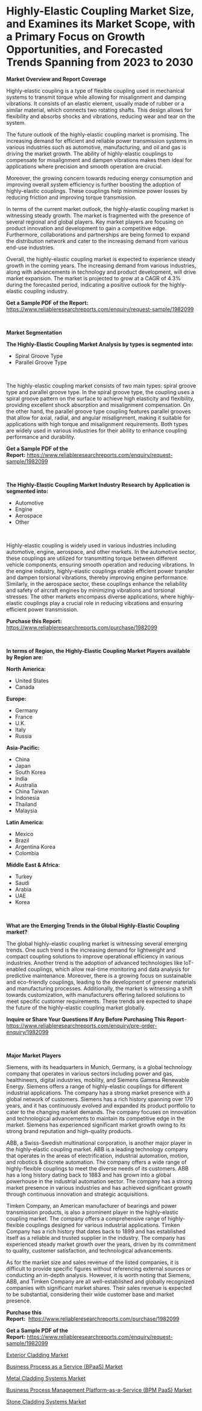 <p><h1>Highly-Elastic Coupling Market Size, and Examines its Market Scope, with a Primary Focus on Growth Opportunities, and Forecasted Trends Spanning from 2023 to 2030</h1></p><p><strong>Market Overview and Report Coverage</strong></p>
<p><p>Highly-elastic coupling is a type of flexible coupling used in mechanical systems to transmit torque while allowing for misalignment and damping vibrations. It consists of an elastic element, usually made of rubber or a similar material, which connects two rotating shafts. This design allows for flexibility and absorbs shocks and vibrations, reducing wear and tear on the system.</p><p>The future outlook of the highly-elastic coupling market is promising. The increasing demand for efficient and reliable power transmission systems in various industries such as automotive, manufacturing, and oil and gas is driving the market growth. The ability of highly-elastic couplings to compensate for misalignment and dampen vibrations makes them ideal for applications where precision and smooth operation are crucial.</p><p>Moreover, the growing concern towards reducing energy consumption and improving overall system efficiency is further boosting the adoption of highly-elastic couplings. These couplings help minimize power losses by reducing friction and improving torque transmission.</p><p>In terms of the current market outlook, the highly-elastic coupling market is witnessing steady growth. The market is fragmented with the presence of several regional and global players. Key market players are focusing on product innovation and development to gain a competitive edge. Furthermore, collaborations and partnerships are being formed to expand the distribution network and cater to the increasing demand from various end-use industries.</p><p>Overall, the highly-elastic coupling market is expected to experience steady growth in the coming years. The increasing demand from various industries, along with advancements in technology and product development, will drive market expansion. The market is projected to grow at a CAGR of 4.3% during the forecasted period, indicating a positive outlook for the highly-elastic coupling industry.</p></p>
<p><strong>Get a Sample PDF of the Report:</strong> <a href="https://www.reliableresearchreports.com/enquiry/request-sample/1982099">https://www.reliableresearchreports.com/enquiry/request-sample/1982099</a></p>
<p>&nbsp;</p>
<p><strong>Market Segmentation</strong></p>
<p><strong>The Highly-Elastic Coupling Market Analysis by types is segmented into:</strong></p>
<p><ul><li>Spiral Groove Type</li><li>Parallel Groove Type</li></ul></p>
<p>&nbsp;</p>
<p><p>The highly-elastic coupling market consists of two main types: spiral groove type and parallel groove type. In the spiral groove type, the coupling uses a spiral groove pattern on the surface to achieve high elasticity and flexibility, providing excellent shock absorption and misalignment compensation. On the other hand, the parallel groove type coupling features parallel grooves that allow for axial, radial, and angular misalignment, making it suitable for applications with high torque and misalignment requirements. Both types are widely used in various industries for their ability to enhance coupling performance and durability.</p></p>
<p><strong>Get a Sample PDF of the Report:</strong>&nbsp;<a href="https://www.reliableresearchreports.com/enquiry/request-sample/1982099">https://www.reliableresearchreports.com/enquiry/request-sample/1982099</a></p>
<p>&nbsp;</p>
<p><strong>The Highly-Elastic Coupling Market Industry Research by Application is segmented into:</strong></p>
<p><ul><li>Automotive</li><li>Engine</li><li>Aerospace</li><li>Other</li></ul></p>
<p>&nbsp;</p>
<p><p>Highly-elastic coupling is widely used in various industries including automotive, engine, aerospace, and other markets. In the automotive sector, these couplings are utilized for transmitting torque between different vehicle components, ensuring smooth operation and reducing vibrations. In the engine industry, highly-elastic couplings enable efficient power transfer and dampen torsional vibrations, thereby improving engine performance. Similarly, in the aerospace sector, these couplings enhance the reliability and safety of aircraft engines by minimizing vibrations and torsional stresses. The other markets encompass diverse applications, where highly-elastic couplings play a crucial role in reducing vibrations and ensuring efficient power transmission.</p></p>
<p><strong>Purchase this Report:</strong>&nbsp; <a href="https://www.reliableresearchreports.com/purchase/1982099">https://www.reliableresearchreports.com/purchase/1982099</a></p>
<p>&nbsp;</p>
<p><strong>In terms of Region, the Highly-Elastic Coupling Market Players available by Region are:</strong></p>
<p>
    <p> <strong> North America: </strong>
        <ul>
            <li>United States</li>
            <li>Canada</li>
        </ul>
        </p> 
    <p> <strong> Europe: </strong>
        <ul>
            <li>Germany</li>
            <li>France</li>
            <li>U.K.</li>
            <li>Italy</li>
            <li>Russia</li>
        </ul>
        </p> 
    <p> <strong> Asia-Pacific: </strong>
        <ul>
            <li>China</li>
            <li>Japan</li>
            <li>South Korea</li>
            <li>India</li>
            <li>Australia</li>
            <li>China Taiwan</li>
            <li>Indonesia</li>
            <li>Thailand</li>
            <li>Malaysia</li>
        </ul>
        </p> 
    <p> <strong> Latin America: </strong>
        <ul>
            <li>Mexico</li>
            <li>Brazil</li>
            <li>Argentina Korea</li>
            <li>Colombia</li>
        </ul>
        </p> 
    <p> <strong> Middle East & Africa: </strong>
        <ul>
            <li>Turkey</li>
            <li>Saudi</li>
            <li>Arabia</li>
            <li>UAE</li>
            <li>Korea</li>
        </ul>
    </p>
    </p>
<p>&nbsp;</p>
<p><strong>What are the Emerging Trends in the Global Highly-Elastic Coupling market?</strong></p>
<p><p>The global highly-elastic coupling market is witnessing several emerging trends. One such trend is the increasing demand for lightweight and compact coupling solutions to improve operational efficiency in various industries. Another trend is the adoption of advanced technologies like IoT-enabled couplings, which allow real-time monitoring and data analysis for predictive maintenance. Moreover, there is a growing focus on sustainable and eco-friendly couplings, leading to the development of greener materials and manufacturing processes. Additionally, the market is witnessing a shift towards customization, with manufacturers offering tailored solutions to meet specific customer requirements. These trends are expected to shape the future of the highly-elastic coupling market globally.</p></p>
<p><strong>Inquire or Share Your Questions If Any Before Purchasing This Report</strong>- <a href="https://www.reliableresearchreports.com/enquiry/pre-order-enquiry/1982099">https://www.reliableresearchreports.com/enquiry/pre-order-enquiry/1982099</a></p>
<p>&nbsp;</p>
<p><strong>Major Market Players</strong></p>
<p><p>Siemens, with its headquarters in Munich, Germany, is a global technology company that operates in various sectors including power and gas, healthineers, digital industries, mobility, and Siemens Gamesa Renewable Energy. Siemens offers a range of highly-elastic couplings for different industrial applications. The company has a strong market presence with a global network of customers. Siemens has a rich history spanning over 170 years, and it has continuously evolved and expanded its product portfolio to cater to the changing market demands. The company focuses on innovation and technological advancements to maintain its competitive edge in the market. Siemens has experienced significant market growth owing to its strong brand reputation and high-quality products.</p><p>ABB, a Swiss-Swedish multinational corporation, is another major player in the highly-elastic coupling market. ABB is a leading technology company that operates in the areas of electrification, industrial automation, motion, and robotics & discrete automation. The company offers a wide range of highly-flexible couplings to meet the diverse needs of its customers. ABB has a long history dating back to 1883 and has grown into a global powerhouse in the industrial automation sector. The company has a strong market presence in various industries and has achieved significant growth through continuous innovation and strategic acquisitions.</p><p>Timken Company, an American manufacturer of bearings and power transmission products, is also a prominent player in the highly-elastic coupling market. The company offers a comprehensive range of highly-flexible couplings designed for various industrial applications. Timken Company has a rich history that dates back to 1899 and has established itself as a reliable and trusted supplier in the industry. The company has experienced steady market growth over the years, driven by its commitment to quality, customer satisfaction, and technological advancements.</p><p>As for the market size and sales revenue of the listed companies, it is difficult to provide specific figures without referencing external sources or conducting an in-depth analysis. However, it is worth noting that Siemens, ABB, and Timken Company are all well-established and globally recognized companies with significant market shares. Their sales revenue is expected to be substantial, considering their wide customer base and market presence.</p></p>
<p><strong>Purchase this Report:</strong>&nbsp;&nbsp;<a href="https://www.reliableresearchreports.com/purchase/1982099">https://www.reliableresearchreports.com/purchase/1982099</a></p>
<p></p>
<p><strong>Get a Sample PDF of the Report:</strong>&nbsp;<a href="https://www.reliableresearchreports.com/enquiry/request-sample/1982099">https://www.reliableresearchreports.com/enquiry/request-sample/1982099</a></p>
<p><p><a href="https://medium.com/@seanhunt765/exterior-cladding-market-report-reveals-the-latest-trends-and-growth-opportunities-of-this-market-c66171fe4c37">Exterior Cladding Market</a></p><p><a href="https://github.com/mabutironaldo/Market-Research-Report-List-1/blob/main/business-process-as-a-service-bpaas-market.md">Business Process as a Service (BPaaS) Market</a></p><p><a href="https://medium.com/@alanwatkins6h/metal-cladding-systems-market-insight-market-trends-growth-forecasted-from-2023-to-2030-52e998db7841">Metal Cladding Systems Market</a></p><p><a href="https://github.com/lbird53714/Market-Research-Report-List-1/blob/main/business-process-management-platform-as-a-service-bpm-paas-market.md">Business Process Management Platform-as-a-Service (BPM PaaS) Market</a></p><p><a href="https://medium.com/@walterstanley64/stone-cladding-systems-market-size-reveals-the-best-marketing-channels-in-global-industry-6d1bada4c9b8">Stone Cladding Systems Market</a></p></p>